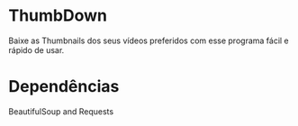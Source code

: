 # ThumbDown

Baixe as Thumbnails dos seus vídeos preferidos com esse programa fácil e rápido de usar.

# Dependências

BeautifulSoup
    and
  Requests
